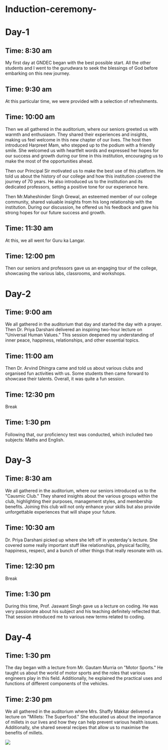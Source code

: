 # Induction-ceremony-

# Day-1

## Time: 8:30 am

My first day at GNDEC began with the best possible start. All the other students and I went to the gurudwara to seek the blessings of God before embarking on this new journey.

## Time: 9:30 am 

At this particular time, we were provided with a selection of refreshments.

## Time: 10:00 am

Then we all gathered in the auditorium, where our seniors greeted us with warmth and enthusiasm. They shared their experiences and insights, making us feel welcome in this new chapter of our lives. The host then introduced Harpreet Mam, who stepped up to the podium with a friendly smile. She welcomed us with heartfelt words and expressed her hopes for our success and growth during our time in this institution, encouraging us to make the most of the opportunities ahead. 

Then our Principal Sir motivated us to make the best use of this platform. He told us about the history of our college and how this institution covered the journey of 70 years. He also introduced us to the institution and its dedicated professors, setting a positive tone for our experience here.

Then Mr.Maheshinder Singh Grewal, an esteemed member of our college community, shared valuable insights from his long relationship with the institution. During our discussion, he offered us his feedback and gave his strong hopes for our future success and growth.

## Time: 11:30 am

At this, we all went for Guru ka Langar.

## Time: 12:00 pm

Then our seniors and professors gave us an engaging tour of the college, showcasing the various labs, classrooms, and workshops.

# Day-2

## Time: 9:00 am

We all gathered in the auditorium that day and started the day with a prayer. Then Dr. Priya Darshani delivered an inspiring two-hour lecture on "Universal Human Values." This session deepened my understanding of inner peace, happiness, relationships, and other essential topics.

## Time: 11:00 am

Then Dr. Arvind Dhingra came and told us about various clubs and organised fun activities with us. Some students then came forward to showcase their talents. Overall, it was quite a fun session. 

## Time: 12:30 pm

Break 

## Time: 1:30 pm

Following that, our proficiency test was conducted, which included two subjects: Maths and English.

# Day-3

## Time: 8:30 am 

We all gathered in the auditorium, where our seniors introduced us to the "Causmic Club." They shared insights about the various groups within the club, highlighting their purposes, management styles, and membership benefits. Joining this club will not only enhance your skills but also provide unforgettable experiences that will shape your future.

## Time: 10:30 am

Dr. Priya Darshani picked up where she left off in yesterday's lecture. She covered some really important stuff like relationships, physical facility, happiness, respect, and a bunch of other things that really resonate with us.

## Time: 12:30 pm

Break

## Time: 1:30 pm 

During this time, Prof. Jaswant Singh gave us a lecture on coding. He was very passionate about his subject and his teaching definitely reflected that. That session introduced me to various new terms related to coding.

# Day-4

## Time: 1:30 pm

The day began with a lecture from Mr. Gautam Murria on "Motor Sports." He taught us about the world of motor sports and the roles that various engineers play in this field. Additionally, he explained the practical uses and functions of different components of the vehicles.

## Time: 2:30 pm 

We all gathered in the auditorium where Mrs. Shaffy Makkar delivered a lecture on "Millets: The Superfood." She educated us about the importance of millets in our lives and how they can help prevent various health issues. Additionally, she shared several recipes that allow us to maximise the benefits of millets.

<img src=“IMG-20250805-WA0008.jpg” width=“300” height=“300”>
